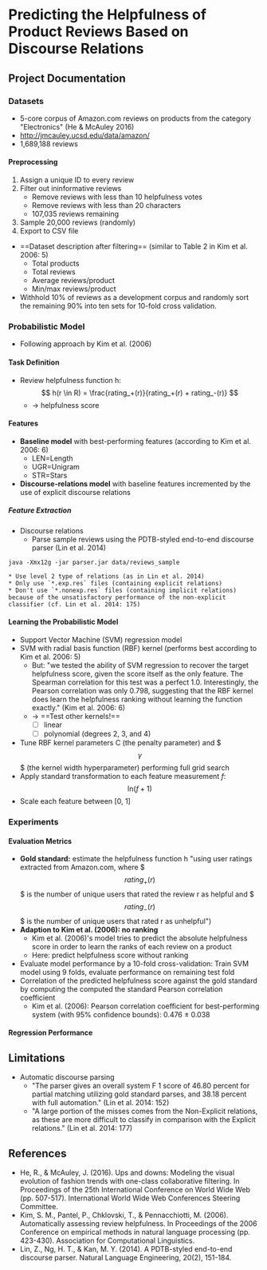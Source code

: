 # Predicting the Helpfulness of Product Reviews Based on Discourse Relations

## Project Documentation

### Datasets

* 5-core corpus of Amazon.com reviews on products from the category "Electronics" (He & McAuley 2016)
* http://jmcauley.ucsd.edu/data/amazon/
* 1,689,188 reviews

#### Preprocessing

1. Assign a unique ID to every review
2. Filter out ininformative reviews
    * Remove reviews with less than 10 helpfulness votes
    * Remove reviews with less than 20 characters
    * 107,035 reviews remaining
3. Sample 20,000 reviews (randomly)
4. Export to CSV file
* ==Dataset description after filtering== (similar to Table 2 in Kim et al. 2006: 5)
	* Total products
	* Total reviews
	* Average reviews/product
	* Min/max reviews/product
* Withhold 10% of reviews as a development corpus and randomly sort the remaining 90% into ten sets for 10-fold cross validation.

### Probabilistic Model

* Following approach by Kim et al. (2006)

#### Task Definition

* Review helpfulness function h:
$$
h(r \in R) = \frac{rating_+(r)}{rating_+(r) + rating_-(r)}
$$
	* → helpfulness score

#### Features

* **Baseline model** with best-performing features (according to Kim et al. 2006: 6)
    * LEN=Length
    * UGR=Unigram
    * STR=Stars
* **Discourse-relations model** with baseline features incremented by the use of explicit discourse relations

##### Feature Extraction

* Discourse relations
	* Parse sample reviews using the PDTB-styled end-to-end discourse parser (Lin et al. 2014)
```
java -Xmx12g -jar parser.jar data/reviews_sample
```
	* Use level 2 type of relations (as in Lin et al. 2014)
	* Only use `*.exp.res` files (containing explicit relations)
	* Don't use `*.nonexp.res` files (containing implicit relations) because of the unsatisfactory performance of the non-explicit classifier (cf. Lin et al. 2014: 175)

#### Learning the Probabilistic Model

* Support Vector Machine (SVM) regression model
* SVM with radial basis function (RBF) kernel (performs best according to Kim et al. 2006: 5)
	* But: "we tested the ability of SVM regression to recover the target helpfulness score, given the score itself as the only feature. The Spearman correlation for this test was a perfect 1.0. Interestingly, the Pearson correlation was only 0.798, suggesting that the RBF kernel does learn the helpfulness ranking without learning the function exactly." (Kim et al. 2006: 6)
	* → ==Test other kernels!==
		* [ ] linear
		* [ ] polynomial (degrees 2, 3, and 4)
* Tune RBF kernel parameters C (the penalty parameter) and $$$\gamma$$$ (the kernel width hyperparameter) performing full grid search
* Apply standard transformation to each feature measurement *f*:
$$
\text{ln}(f+1)
$$
* Scale each feature between [0, 1]

### Experiments

#### Evaluation Metrics

* **Gold standard:** estimate the helpfulness function h "using user ratings extracted from Amazon.com, where $$$rating_+(r)$$$ is the number of unique users that rated the review r as helpful and $$$rating_-(r)$$$ is the number of unique users that rated r as unhelpful")
* **Adaption to Kim et al. (2006): no ranking**
    * Kim et al. (2006)'s model tries to predict the absolute helpfulness score in order to learn the ranks of each review on a product
    * Here: predict helpfulness score without ranking
* Evaluate model performance by a 10-fold cross-validation: Train SVM model using 9 folds, evaluate performance on remaining test fold
* Correlation of the predicted helpfulness score against the gold standard by computing the computed the standard Pearson correlation coefficient
	* Kim et al. (2006): Pearson correlation coefficient for best-performing system (with 95% confidence bounds):
0.476 ± 0.038

#### Regression Performance

## Limitations

* Automatic discourse parsing
	* "The parser gives an overall system F 1 score of 46.80 percent for partial matching utilizing gold standard parses, and 38.18 percent with full automation." (Lin et al. 2014: 152)
	* "A large portion of the misses comes from the Non-Explicit relations, as these are more difficult to classify in comparison with the Explicit relations." (Lin et al. 2014: 177)

## References

* He, R., & McAuley, J. (2016). Ups and downs: Modeling the visual evolution of fashion trends with one-class collaborative filtering. In Proceedings of the 25th International Conference on World Wide Web (pp. 507-517). International World Wide Web Conferences Steering Committee.
* Kim, S. M., Pantel, P., Chklovski, T., & Pennacchiotti, M. (2006). Automatically assessing review helpfulness. In Proceedings of the 2006 Conference on empirical methods in natural language processing (pp. 423-430). Association for Computational Linguistics.
* Lin, Z., Ng, H. T., & Kan, M. Y. (2014). A PDTB-styled end-to-end discourse parser. Natural Language Engineering, 20(2), 151-184.